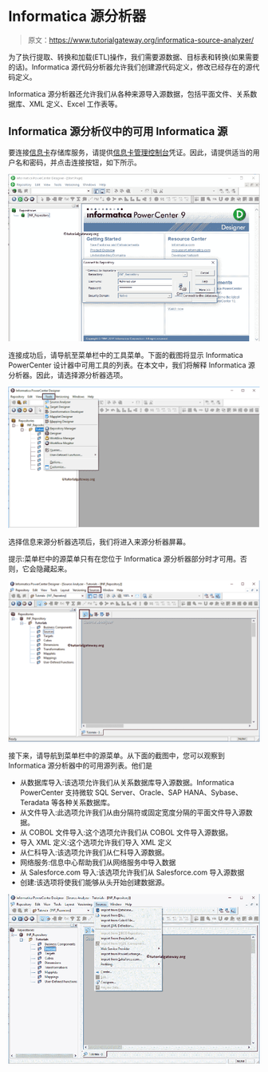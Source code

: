 # Informatica 源分析器

> 原文：<https://www.tutorialgateway.org/informatica-source-analyzer/>

为了执行提取、转换和加载(ETL)操作，我们需要源数据、目标表和转换(如果需要的话)。Informatica 源代码分析器允许我们创建源代码定义，修改已经存在的源代码定义。

Informatica 源分析器还允许我们从各种来源导入源数据，包括平面文件、关系数据库、XML 定义、Excel 工作表等。

## Informatica 源分析仪中的可用 Informatica 源

要连接[信息卡](https://www.tutorialgateway.org/informatica/)存储库服务，请提供[信息卡管理控制台](https://www.tutorialgateway.org/informatica-admin-console/)凭证。因此，请提供适当的用户名和密码，并点击连接按钮，如下所示。

![Informatica Source Analyzer 0](img/94f8d80d63361b2bfd960a0a92f0d45f.png)

连接成功后，请导航至菜单栏中的工具菜单。下面的截图将显示 Informatica PowerCenter 设计器中可用工具的列表。在本文中，我们将解释 Informatica 源分析器。因此，请选择源分析器选项。

![Informatica Source Analyzer 0.1](img/48e6f1525f3d098da4978b89481015b8.png)

选择信息来源分析器选项后，我们将进入来源分析器屏幕。

提示:菜单栏中的源菜单只有在您位于 Informatica 源分析器部分时才可用。否则，它会隐藏起来。

![Informatica Source Analyzer 1](img/fde82b4f78b3edea8d49bc5b13bf2795.png)

接下来，请导航到菜单栏中的源菜单。从下面的截图中，您可以观察到 Informatica 源分析器中的可用源列表。他们是

*   从数据库导入:该选项允许我们从关系数据库导入源数据。Informatica PowerCenter 支持微软 SQL Server、Oracle、SAP HANA、Sybase、Teradata 等各种关系数据库。
*   从文件导入:此选项允许我们从由分隔符或固定宽度分隔的平面文件导入源数据。
*   从 COBOL 文件导入:这个选项允许我们从 COBOL 文件导入源数据。
*   导入 XML 定义:这个选项允许我们导入 XML 定义
*   从仁科导入:该选项允许我们从仁科导入源数据。
*   网络服务:信息中心帮助我们从网络服务中导入数据
*   从 Salesforce.com 导入:该选项允许我们从 Salesforce.com 导入源数据
*   创建:该选项将使我们能够从头开始创建数据源。

![Informatica Source Analyzer 2](img/7e5eb7d95508b7bd45f12491b1c1740a.png)